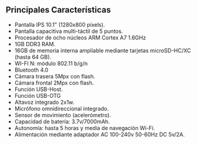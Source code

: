 ﻿## Principales Características

* Pantalla IPS 10.1" (1280x800 píxels).
* Pantalla capacitiva multi-táctil de 5 puntos.
* Procesador de ocho núcleos ARM Cortex A7 1.6GHz 
* 1GB DDR3 RAM.
* 16GB de memoria interna ampliable mediante tarjetas microSD-HC/XC (hasta 64 GB).
* WI-FI N: módulo 802.11 b/g/n
* Bluetooth 4.0
* Cámara trasera 5Mpx con flash.
* Cámara frontal 2Mpx con flash.
* Función USB-Host.
* Función USB-OTG
* Altavoz integrado 2x1w.
* Micrófono omnidireccional integrado.
* Sensor de movimiento (acelerómetro).
* Capacidad de batería: 3.7v/7000mAh.
* Autonomía: hasta 5 horas y media de navegación Wi-Fi.
* Alimentación mediante adaptador AC 100-240v 50-60Hz DC 5v/2A.

